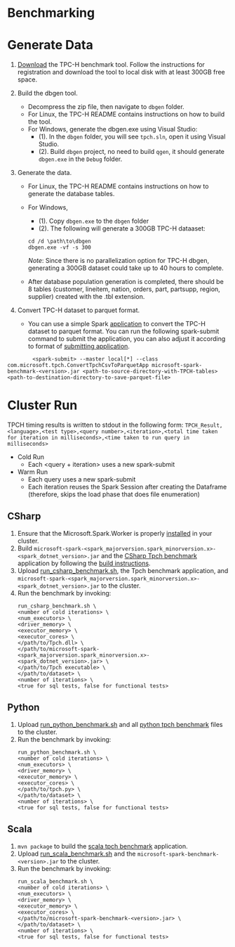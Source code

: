 Benchmarking
===

# Generate Data
1. [Download](http://www.tpc.org/tpc_documents_current_versions/current_specifications.asp) the TPC-H benchmark tool.
Follow the instructions for registration and download the tool to local disk with at least 300GB free space.

2. Build the dbgen tool.
    - Decompress the zip file, then navigate to `dbgen` folder.
    - For Linux, the TPC-H README contains instructions on how to build the tool.
    - For Windows, generate the dbgen.exe using Visual Studio:
        - (1). In the `dbgen` folder, you will see `tpch.sln`, open it using Visual Studio.
        - (2). Build `dbgen` project, no need to build `qgen`, it should generate `dbgen.exe` in the `Debug` folder.

3. Generate the data.
    - For Linux, the TPC-H README contains instructions on how to generate the database tables.
    - For Windows,
        - (1). Copy `dbgen.exe` to the `dbgen` folder
        - (2). The following will generate a 300GB TPC-H dataaset:
        ```shell
        cd /d \path\to\dbgen
        dbgen.exe -vf -s 300
        ```
        *Note*: Since there is no parallelization option for TPC-H dbgen, generating a 300GB dataset could take up to 40 hours to complete.

    - After database population generation is completed, there should be 8 tables (customer, lineitem, nation, orders, part, partsupp, region, supplier) created with the .tbl extension.

4. Convert TPC-H dataset to parquet format.
    - You can use a simple Spark [application](https://github.com/dotnet/spark/blob/master/benchmark/scala/src/main/scala/com/microsoft/tpch/ConvertTpchCsvToParquetApp.scala) to convert the TPC-H dataset to parquet format. You can run the following spark-submit command to submit the application, you can also adjust it according to format of [submitting application](https://spark.apache.org/docs/latest/submitting-applications.html).
```
        <spark-submit> --master local[*] --class com.microsoft.tpch.ConvertTpchCsvToParquetApp microsoft-spark-benchmark-<version>.jar <path-to-source-directory-with-TPCH-tables> <path-to-destination-directory-to-save-parquet-file>
```

# Cluster Run
TPCH timing results is written to stdout in the following form: `TPCH_Result,<language>,<test type>,<query number>,<iteration>,<total time taken for iteration in milliseconds>,<time taken to run query in milliseconds>`

- Cold Run
   - Each <query + iteration> uses a new spark-submit
- Warm Run
   - Each query uses a new spark-submit
   - Each iteration reuses the Spark Session after creating the Dataframe (therefore, skips the load phase that does file enumeration)

## CSharp
1. Ensure that the Microsoft.Spark.Worker is properly [installed](../deployment/README.md#cloud-deployment) in your cluster.
2. Build `microsoft-spark-<spark_majorversion.spark_minorversion.x>-<spark_dotnet_version>.jar` and the [CSharp Tpch benchmark](csharp/Tpch) application by following the [build instructions](../README.md#building-from-source).
3. Upload [run_csharp_benchmark.sh](run_csharp_benchmark.sh), the Tpch benchmark application, and `microsoft-spark-<spark_majorversion.spark_minorversion.x>-<spark_dotnet_version>.jar` to the cluster.
4. Run the benchmark by invoking:
    ```shell
    run_csharp_benchmark.sh \
    <number of cold iterations> \
    <num_executors> \
    <driver_memory> \
    <executor_memory> \
    <executor_cores> \
    </path/to/Tpch.dll> \
    </path/to/microsoft-spark-<spark_majorversion.spark_minorversion.x>-<spark_dotnet_version>.jar> \
    </path/to/Tpch executable> \
    </path/to/dataset> \
    <number of iterations> \
    <true for sql tests, false for functional tests>
    ```

## Python
1. Upload [run_python_benchmark.sh](run_python_benchmark.sh) and all [python tpch benchmark](python/) files to the cluster.
2. Run the benchmark by invoking:
    ```shell
    run_python_benchmark.sh \
    <number of cold iterations> \
    <num_executors> \
    <driver_memory> \
    <executor_memory> \
    <executor_cores> \
    </path/to/tpch.py> \
    </path/to/dataset> \
    <number of iterations> \
    <true for sql tests, false for functional tests>
    ```

## Scala
1. `mvn package` to build the [scala tpch benchmark](scala/) application.
2. Upload [run_scala_benchmark.sh](run_scala_benchmark.sh) and the `microsoft-spark-benchmark-<version>.jar` to the cluster.
3. Run the benchmark by invoking:
    ```shell
    run_scala_benchmark.sh \
    <number of cold iterations> \
    <num_executors> \
    <driver_memory> \
    <executor_memory> \
    <executor_cores> \
    </path/to/microsoft-spark-benchmark-<version>.jar> \
    </path/to/dataset> \
    <number of iterations> \
    <true for sql tests, false for functional tests>
    ```
